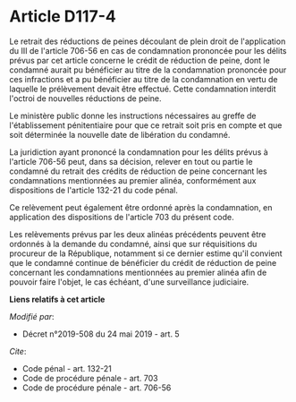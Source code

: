 # Article D117-4

Le retrait des réductions de peines découlant de plein droit de l'application du III de l'article 706-56 en cas de
condamnation prononcée pour les délits prévus par cet article concerne le crédit de réduction de peine, dont le condamné
aurait pu bénéficier au titre de la condamnation prononcée pour ces infractions et a pu bénéficier au titre de la
condamnation en vertu de laquelle le prélèvement devait être effectué. Cette condamnation interdit l'octroi de nouvelles
réductions de peine. 

Le ministère public donne les instructions nécessaires au greffe de l'établissement pénitentiaire pour que ce retrait soit
pris en compte et que soit déterminée la nouvelle date de libération du condamné. 

La juridiction ayant prononcé la condamnation pour les délits prévus à l'article 706-56 peut, dans sa décision, relever en
tout ou partie le condamné du retrait des crédits de réduction de peine concernant les condamnations mentionnées au premier
alinéa, conformément aux  dispositions de l'article 132-21 du code pénal. 

Ce relèvement peut également être ordonné après la condamnation, en application des dispositions de l'article 703 du présent
code. 

Les relèvements prévus par les deux alinéas précédents peuvent être ordonnés à la demande du condamné, ainsi que sur
réquisitions du procureur de la République, notamment si ce dernier estime qu'il convient que le condamné continue de
bénéficier du crédit de réduction de peine concernant les condamnations mentionnées au premier alinéa afin de pouvoir faire
l'objet, le cas échéant, d'une surveillance judiciaire.

**Liens relatifs à cet article**

_Modifié par_:

  - Décret n°2019-508 du 24 mai 2019 - art. 5

_Cite_:

  - Code pénal - art. 132-21
  - Code de procédure pénale - art. 703
  - Code de procédure pénale - art. 706-56
